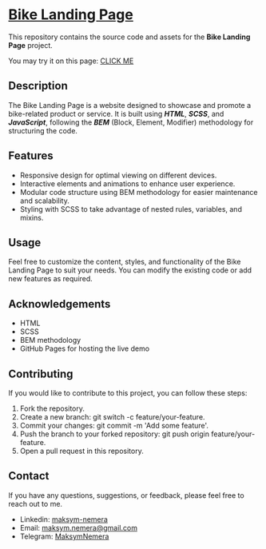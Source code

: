 # [Bike Landing Page](https://NickMitchell61.github.io/landing_bike/)
This repository contains the source code and assets for the **Bike Landing Page** project.

You may try it on this page: [CLICK ME](https://NickMitchell61.github.io/landing_bike/)

## Description
The Bike Landing Page is a website designed to showcase and promote a bike-related product or service. It is built using ***HTML***, ***SCSS***, and ***JavaScript***, following the ***BEM*** (Block, Element, Modifier) methodology for structuring the code.

## Features
- Responsive design for optimal viewing on different devices.
- Interactive elements and animations to enhance user experience.
- Modular code structure using BEM methodology for easier maintenance and scalability.
- Styling with SCSS to take advantage of nested rules, variables, and mixins.

## Usage
Feel free to customize the content, styles, and functionality of the Bike Landing Page to suit your needs. You can modify the existing code or add new features as required.

## Acknowledgements
- HTML
- SCSS
- BEM methodology
- GitHub Pages for hosting the live demo

## Contributing
If you would like to contribute to this project, you can follow these steps:

1. Fork the repository.
2. Create a new branch: git switch -c feature/your-feature.
3. Commit your changes: git commit -m 'Add some feature'.
4. Push the branch to your forked repository: git push origin feature/your-feature.
5. Open a pull request in this repository.

## Contact
If you have any questions, suggestions, or feedback, please feel free to reach out to me.

- Linkedin: [maksym-nemera](https://www.linkedin.com/in/maksym-nemera/)
- Email: [maksym.nemera@gmail.com](mailto:maksym.nemera@gmail.com)
- Telegram: [MaksymNemera](https://t.me/MaksymNemera)
